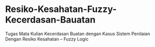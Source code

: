 # Resiko-Kesahatan-Fuzzy-Kecerdasan-Bauatan
Tugas Mata Kulian Kecerdasan Buatan dengan Kasus Sistem Penilaian Dengan Resiko Kesahatan – Fuzzy Logic
